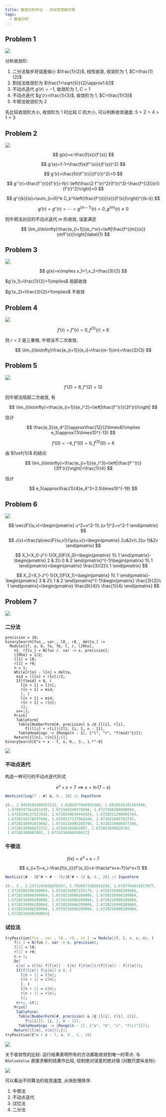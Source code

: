 ```yaml
---
title: 数值分析作业 - 非线性求解方程
tags:
  - 数值分析
---
```


## Problem 1

![](https://cdn.duanyll.com/img/20230318170803.png)

分析收敛阶:

1. 二分法每步将误差缩小 $\frac{1}{2}$, 线性收敛, 收敛阶为 $1$, $C=\frac{1}{2}$
2. 割线法收敛阶为 $\frac{1+\sqrt{5}}{2}\approx1.62$
3. 不动点迭代 $g'(r)=-1$, 收敛阶为 $1$, $C=1$
4. 不动点迭代 $g'(r)=\frac{1}{3}$, 收敛阶为 $1$, $C=\frac{1}{3}$
5. 牛顿法收敛阶为 $2$

先比较收敛阶大小, 收敛阶为 $1$ 时比较 $C$ 的大小, 可以判断收敛速度: $5>2>4>1>3$

## Problem 2

![](https://cdn.duanyll.com/img/20230318173349.png)

$$
g(x)=x-\frac{f(x)}{f'(x)}
$$

$$
g'(x)=1-1+\frac{f(x)f''(x)}{(f'(x))^2}
$$

$$
g'(r)=\frac{f(r)f''(r)}{(f'(r))^2}=0
$$

$$
g''(r)=\frac{f''(r)}{f'(r)}-f(r) \left(\frac{2
   f''(r)^2}{f'(r)^3}-\frac{f^{(3)}(r)}{f'(r)^2}\right)=0
$$

$$
g^{(k)}(x)=\sum_{i=0}^k C_k^i\left(\frac{f^{(i)}(x)}{f'(x)}\right)^{(k-i)}
$$

$$
g'(r)=g''(r)=\cdots=g^{(m-1)}(r)=0,g^{(m)}(r)\neq0
$$

则牛顿法对应的不动点迭代 $m$ 阶收敛, 误差满足

$$
\lim_{i\to\infty}\frac{e_{i+1}}{e_i^m}=\left|\frac{f^{(m)}(x)}{m!f'(x)}\right|\label{1}
$$

## Problem 3

![](https://cdn.duanyll.com/img/20230318185137.png)

$$
g(x)=x\implies x_1=1,x_2=\frac{3}{2}
$$

$g'(x_1)=\frac{1}{2}<1\implies$ 局部收敛

$g'(x_2)=\frac{3}{2}>1\implies$ 不收敛

## Problem 4

![](https://cdn.duanyll.com/img/20230318185502.png)

$$
f'(r)=f''(r)=0,f^{(3)}(r)=6
$$

则 $r=2$ 是三重根, 牛顿法不二次收敛,

$$
\lim_{i\to\infty}\frac{e_{i+1}}{e_i}=\frac{m-1}{m}=\frac{2}{3}
$$

## Problem 5

![](https://cdn.duanyll.com/img/20230318192743.png)

$$
f'(2)=8,f''(2)=12
$$

则牛顿法局部二次收敛, 有

$$
\lim_{i\to\infty}=\frac{e_{i+1}}{e_i^2}=\left|\frac{f''(r)}{2f'(r)}\right|
$$

估计

$$
\frac{e_5}{e_4^2}\approx\frac{12}{2\times8}\implies e_5\approx7.5\times10^{-13}
$$

$$
f'(0)=-4,f''(0)=0,f^{(3)}(0)=6
$$

由 $(\ref{1})$ 的结论

$$
\lim_{i\to\infty}=\frac{e_{i+1}}{e_i^3}=\left|\frac{f'''(r)}{3!f'(r)}\right|=\frac{1}{4}
$$

估计

$$
e_5\approx\frac{1}{4}e_4^3=2.5\times10^{-19}
$$

## Problem 6

![](https://cdn.duanyll.com/img/20230318205332.png)

$$
\vec{F}(u,v)=\begin{pmatrix}
    u^2+v^2-1\\
    (u-1)^2+v^2-1
\end{pmatrix}
$$

$$
J(x)=\frac{\p\vec{F}(u,v)}{\p(u,v)}=\begin{pmatrix}
    2u&2v\\
    2(u-1)&2v
\end{pmatrix}
$$

$$
X_1=X_0-J^{-1}(X_0)F(X_0)=\begin{pmatrix}
    1\\
    1
\end{pmatrix}-\begin{pmatrix}
    2 & 2\\
    0 & 2
\end{pmatrix}^{-1}\begin{pmatrix}
    1\\
    1
\end{pmatrix}=\begin{pmatrix}
    \frac{3}{2}\\
    1
\end{pmatrix}
$$

$$
X_2=X_1-J^{-1}(X_1)F(X_1)=\begin{pmatrix}
    1\\
    1
\end{pmatrix}-\begin{pmatrix}
    3 & 2\\
    1 & 2
\end{pmatrix}^{-1}\begin{pmatrix}
    \frac{3}{2}\\
    1
\end{pmatrix}=\begin{pmatrix}
    \frac{9}{4}\\
    \frac{1}{4}
\end{pmatrix}
$$

## Problem 7

![](https://cdn.duanyll.com/img/20230318211206.png)

### 二分法

```mathamatica
precision = 10;
binarySearch[fun_, var_, l0_, r0_, delta_] :=
  Module[{f, a, b, fa, fb, l, r, \[Rho],
    n}, (f[x_] = N[fun /. var -> x, precision];
    \[Rho] = 1/2;
    l[1] = l0;
    r[1] = r0;
    n = 1;
    While[r[n] - l[n] > delta,
     mid = (l[n] + r[n])/2;
     If[f[mid] > 0, (
       l[n + 1] = l[n];
       r[n + 1] = mid;
       ), (
       l[n + 1] = mid;
       r[n + 1] = r[n];
       )];
     n++;];
    Print[
     TableForm[
      Table[NumberForm[#, precision] & /@ {l[i], r[i],
         f[(l[i] + r[i])/2]}, {i, 1, n - 1}],
      TableHeadings -> {Range[n - 1], {"l", "r", "f(mid)"}}]];
    Return[{l[n], r[n]}];)];
binarySearch[E^x + x - 7, x, 0., 3., 1.*^-8]
```

![](https://cdn.duanyll.com/img/20230318213719.png)

### 不动点迭代

构造一种可行的不动点迭代形式

$$
e^x+x=7\implies x=\ln(7-x)
$$

```mathematica
NestList[Log[7 - #] &, 0., 20] // InputForm
```

```mathematica
{0., 1.9459101490553132, 1.6201977869925166, 1.6826516101163946,
 1.6709747561453339, 1.673168340375046, 1.6727566260886084,
 1.6728339137527832, 1.6728194056442924, 1.6728221290601764,
 1.6728216178297926, 1.6728217137962444, 1.672821695781745,
 1.6728216991633662, 1.6728216985285795, 1.6728216986477396,
 1.6728216986253712, 1.67282169862957, 1.672821698628782,
 1.67282169862893, 1.6728216986289022}
```

### 牛顿法

$$
f(x)=e^x+x-7
$$

$$
x_{i+1}=x_i-\frac{f(x_i)}{f'(x_i)}=x-\frac{e^x+x-7}{e^x+1}
$$

```mathematica
NestList[# - (E^# + # - 7)/(E^# + 1) &, 0., 20] // InputForm
```

```mathematica
{0., 3., 2.2371293658878337, 1.7930473102816238, 1.6787764832017877,
 1.6728366106108064, 1.6728216987225175, 1.6728216986289066,
 1.6728216986289064, 1.6728216986289066, 1.6728216986289064,
 1.6728216986289066, 1.6728216986289064, 1.6728216986289066,
 1.6728216986289064, 1.6728216986289066, 1.6728216986289064,
 1.6728216986289066, 1.6728216986289064, 1.6728216986289066,
 1.6728216986289064}
```

### 试位法

```mathematica
tryPosition[fun_, var_, l0_, r0_, it_] := Module[{f, l, r, c, n}, (
    f[x_] = N[fun /. var -> x, precision];
    l[1] = l0;
    r[1] = r0;
    n = 1;
    Do[
     c[n] = (r[n] f[l[n]] - l[n] f[r[n]])/(f[l[n]] - f[r[n]]);
     If[f[l[n]] f[c[n]] > 0, (
       l[n + 1] = l[n];
       r[n + 1] = c[n];
       ), (
       l[n + 1] = c[n];
       r[n + 1] = r[n];
       )];
     n++;, it];
    Print[
     TableForm[
      Table[NumberForm[#, precision] & /@ {l[i], r[i], c[i],
         f[c[i]]}, {i, 1, n - 1}],
      TableHeadings -> {Range[n - 1], {"a", "b", "c", "f(c)"}}]];
    Return[{l[n], r[n]}];)];
tryPosition[E^x + x - 7, x, 0., 3., 20]
```

![](https://cdn.duanyll.com/img/20230318221639.png)

关于收敛性的比较: 运行结果表明所有的方法都能收敛到唯一的零点. 与 `NSolveValue` 直接求解的结果作比较, 绘制绝对误差的绝对值 (对数尺度纵坐标):

![](https://cdn.duanyll.com/img/20230322102542.png)

可以看出不同算法的收敛速度, 从快到慢排序:

1. 牛顿法
2. 不动点迭代
3. 试位法
4. 二分法
